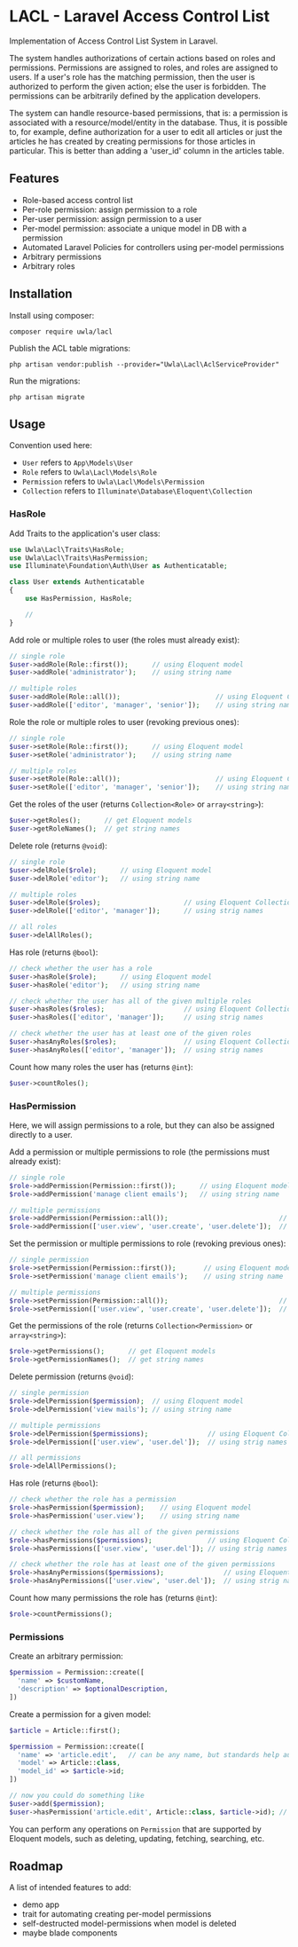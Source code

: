 # LACL - Laravel Access Control List

Implementation of Access Control List System in Laravel.

The system  handles  authorizations  of  certain  actions  based  on  roles  and
permissions. Permissions are assigned  to  roles,  and  roles  are  assigned  to
users. If  a  user's  role  has  the  matching  permission,  then  the  user  is
authorized to perform  the  given  action;  else  the  user  is  forbidden.  The
permissions can be arbitrarily defined by the application developers.

The system can handle resource-based  permissions,  that  is:  a  permission  is
associated with a resource/model/entity in the database. Thus,  it  is  possible
to, for example, define authorization for a user to edit all  articles  or  just
the articles he has created  by  creating  permissions  for  those  articles  in
particular. This is better than adding a 'user_id' column in the articles table.

## Features

- Role-based access control list
- Per-role permission: assign permission to a role
- Per-user permission: assign permission to a user
- Per-model permission: associate a unique model in DB with a permission
- Automated Laravel Policies for controllers using per-model permissions
- Arbitrary permissions
- Arbitrary roles

## Installation

Install using composer:

```shell
composer require uwla/lacl
```

Publish the ACL table migrations:

```shell
php artisan vendor:publish --provider="Uwla\Lacl\AclServiceProvider"
```

Run the migrations:

```shell
php artisan migrate
```

## Usage

Convention used here:

- `User` refers to `App\Models\User`
- `Role` refers to `Uwla\Lacl\Models\Role`
- `Permission` refers to `Uwla\Lacl\Models\Permission`
- `Collection` refers to `Illuminate\Database\Eloquent\Collection`

### HasRole

Add Traits to the application's user class:

```php
use Uwla\Lacl\Traits\HasRole;
use Uwla\Lacl\Traits\HasPermission;
use Illuminate\Foundation\Auth\User as Authenticatable;

class User extends Authenticatable
{
    use HasPermission, HasRole;

    //
}
```

Add role or multiple roles to user (the roles must already exist):

```php
// single role
$user->addRole(Role::first());      // using Eloquent model
$user->addRole('administrator');    // using string name

// multiple roles
$user->addRole(Role::all());                        // using Eloquent Collection
$user->addRole(['editor', 'manager', 'senior']);    // using string names
```

Role the role or multiple roles to user (revoking previous ones):

```php
// single role
$user->setRole(Role::first());      // using Eloquent model
$user->setRole('administrator');    // using string name

// multiple roles
$user->setRole(Role::all());                        // using Eloquent Collection
$user->setRole(['editor', 'manager', 'senior']);    // using string names
```

Get the roles of the user (returns `Collection<Role>` or `array<string>`):

```php
$user->getRoles();      // get Eloquent models
$user->getRoleNames();  // get string names
```

Delete role (returns `@void`):

```php
// single role
$user->delRole($role);      // using Eloquent model
$user->delRole('editor');   // using string name

// multiple roles
$user->delRole($roles);                     // using Eloquent Collection
$user->delRole(['editor', 'manager']);      // using strig names

// all roles
$user->delAllRoles();
```

Has role (returns `@bool`):

```php
// check whether the user has a role
$user->hasRole($role);      // using Eloquent model
$user->hasRole('editor');   // using string name

// check whether the user has all of the given multiple roles
$user->hasRoles($roles);                    // using Eloquent Collection
$user->hasRoles(['editor', 'manager']);     // using strig names

// check whether the user has at least one of the given roles
$user->hasAnyRoles($roles);                 // using Eloquent Collection
$user->hasAnyRoles(['editor', 'manager']);  // using strig names
```

Count how many roles the user has (returns `@int`):

```php
$user->countRoles();
```

### HasPermission

Here, we will assign permissions to a  role,  but  they  can  also  be  assigned
directly to a user.

Add a permission or multiple permissions to role (the permissions  must  already
exist):

```php
// single role
$role->addPermission(Permission::first());      // using Eloquent model
$role->addPermission('manage client emails');   // using string name

// multiple permissions
$role->addPermission(Permission::all());                            // using Eloquent Collection
$role->addPermission(['user.view', 'user.create', 'user.delete']);  // using string names
```

Set the permission or multiple permissions to role (revoking previous ones):

```php
// single permission
$role->setPermission(Permission::first());       // using Eloquent model
$role->setPermission('manage client emails');    // using string name

// multiple permissions
$role->setPermission(Permission::all());                            // using Eloquent Collection
$role->setPermission(['user.view', 'user.create', 'user.delete']);  // using string names
```

Get the permissions of the role (returns `Collection<Permission>` or `array<string>`):

```php
$role->getPermissions();      // get Eloquent models
$role->getPermissionNames();  // get string names
```

Delete permission (returns `@void`):

```php
// single permission
$role->delPermission($permission);  // using Eloquent model
$role->delPermission('view mails'); // using string name

// multiple permissions
$role->delPermission($permissions);               // using Eloquent Collection
$role->delPermission(['user.view', 'user.del']);  // using strig names

// all permissions
$role->delAllPermissions();
```

Has role (returns `@bool`):

```php
// check whether the role has a permission
$role->hasPermission($permission);    // using Eloquent model
$role->hasPermission('user.view');    // using string name

// check whether the role has all of the given permissions
$role->hasPermissions($permissions);              // using Eloquent Collection
$role->hasPermissions(['user.view', 'user.del']); // using strig names

// check whether the role has at least one of the given permissions
$role->hasAnyPermissions($permissions);               // using Eloquent Collection
$role->hasAnyPermissions(['user.view', 'user.del']);  // using strig names
```

Count how many permissions the role has (returns `@int`):

```php
$role->countPermissions();
```

### Permissions

Create an arbitrary permission:

```php
$permission = Permission::create([
  'name' => $customName,
  'description' => $optionalDescription,
])
```

Create a permission for a given model:

```php
$article = Article::first();

$permission = Permission::create([
  'name' => 'article.edit',   // can be any name, but standards help automation
  'model' => Article::class,
  'model_id' => $article->id;
])

// now you could do something like
$user->add($permission);
$user->hasPermission('article.edit', Article::class, $article->id); // will return true
```

You can perform any operations on `Permission` that are  supported  by  Eloquent
models, such as deleting, updating, fetching, searching, etc.

## Roadmap

A list of intended features to add:

- demo app
- trait for automating creating per-model permissions
- self-destructed model-permissions when model is deleted
- maybe blade components
